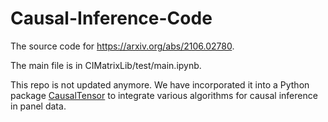 # Causal-Inference-Code

The source code for https://arxiv.org/abs/2106.02780. 

The main file is in CIMatrixLib/test/main.ipynb. 

This repo is not updated anymore. We have incorporated it into a Python package [CausalTensor](https://github.com/TianyiPeng/causaltensor) to integrate various algorithms for causal inference in panel data. 
